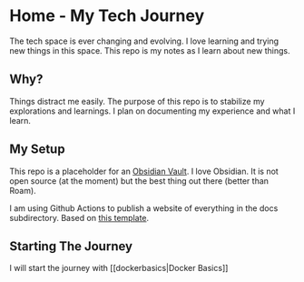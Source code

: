 # Home - My Tech Journey

The tech space is ever changing and evolving. I love learning and trying new things in this space. This repo is my notes as I learn about new things.

  

## Why?

Things distract me easily. The purpose of this repo is to stabilize my explorations and learnings. I plan on documenting my experience and what I learn.

  

## My Setup

This repo is a placeholder for an [Obsidian Vault](https://obsidian.md). I love Obsidian. It is not open source (at the moment) but the best thing out there (better than Roam).

I am using Github Actions to publish a website of everything in the docs subdirectory.  Based on [this template](https://github.com/jobindj/obsidian-publish-mkdocs).

## Starting The Journey
I will start the journey with [[dockerbasics|Docker Basics]]